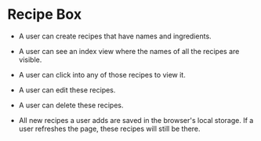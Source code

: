 # Recipe Box

* A user can create recipes that have names and ingredients.

*  A user can see an index view where the names of all the recipes are visible.

* A user can click into any of those recipes to view it.

* A user can edit these recipes.

* A user can delete these recipes.

* All new recipes a user adds are saved in the browser's local storage. If a user refreshes the page, these recipes will still be there.